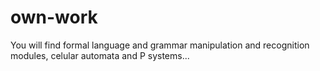 # own-work
You will find formal language and grammar manipulation and recognition modules, celular automata and P systems...
